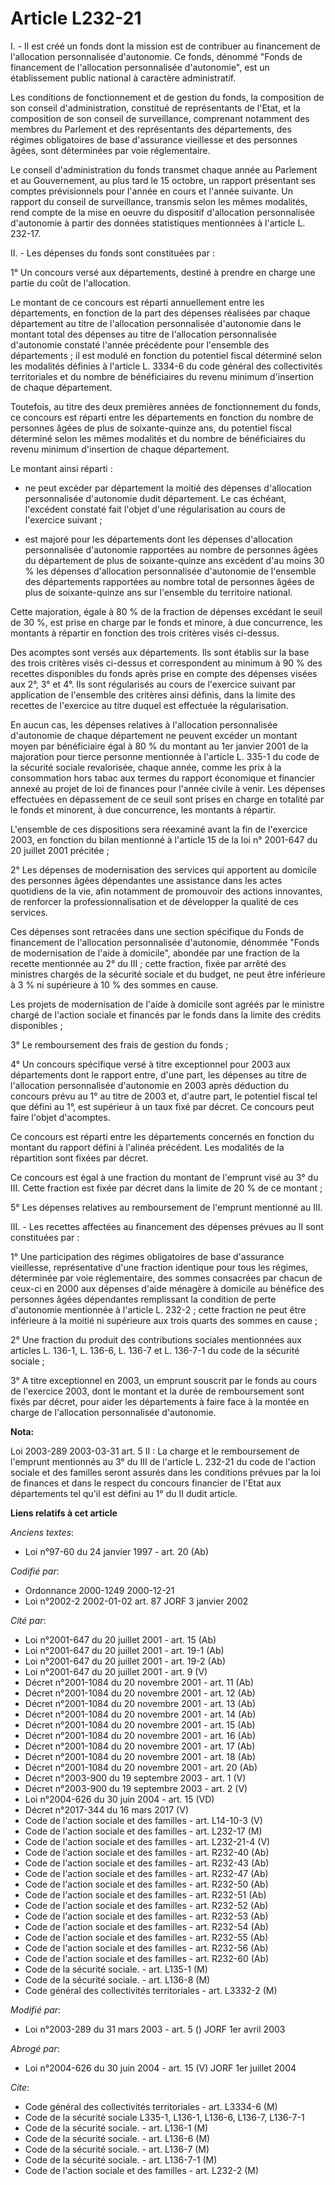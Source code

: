 # Article L232-21

I. - Il est créé un fonds dont la mission est de contribuer au financement de l'allocation personnalisée d'autonomie. Ce
fonds, dénommé "Fonds de financement de l'allocation personnalisée d'autonomie", est un établissement public national à
caractère administratif.

Les conditions de fonctionnement et de gestion du fonds, la composition de son conseil d'administration, constitué de
représentants de l'Etat, et la composition de son conseil de surveillance, comprenant notamment des membres du Parlement et
des représentants des départements, des régimes obligatoires de base d'assurance vieillesse et des personnes âgées, sont
déterminées par voie réglementaire.

Le conseil d'administration du fonds transmet chaque année au Parlement et au Gouvernement, au plus tard le 15 octobre, un
rapport présentant ses comptes prévisionnels pour l'année en cours et l'année suivante. Un rapport du conseil de
surveillance, transmis selon les mêmes modalités, rend compte de la mise en oeuvre du dispositif d'allocation personnalisée
d'autonomie à partir des données statistiques mentionnées à l'article L. 232-17.

II. - Les dépenses du fonds sont constituées par :

1° Un concours versé aux départements, destiné à prendre en charge une partie du coût de l'allocation.

Le montant de ce concours est réparti annuellement entre les départements, en fonction de la part des dépenses réalisées par
chaque département au titre de l'allocation personnalisée d'autonomie dans le montant total des dépenses au titre de
l'allocation personnalisée d'autonomie constaté l'année précédente pour l'ensemble des départements ; il est modulé en
fonction du potentiel fiscal déterminé selon les modalités définies à l'article L. 3334-6 du code général des collectivités
territoriales et du nombre de bénéficiaires du revenu minimum d'insertion de chaque département.

Toutefois, au titre des deux premières années de fonctionnement du fonds, ce concours est réparti entre les départements en
fonction du nombre de personnes âgées de plus de soixante-quinze ans, du potentiel fiscal déterminé selon les mêmes modalités
et du nombre de bénéficiaires du revenu minimum d'insertion de chaque département.

Le montant ainsi réparti :

- ne peut excéder par département la moitié des dépenses d'allocation personnalisée d'autonomie dudit département. Le cas
échéant, l'excédent constaté fait l'objet d'une régularisation au cours de l'exercice suivant ;

- est majoré pour les départements dont les dépenses d'allocation personnalisée d'autonomie rapportées au nombre de personnes
âgées du département de plus de soixante-quinze ans excèdent d'au moins 30 % les dépenses d'allocation personnalisée
d'autonomie de l'ensemble des départements rapportées au nombre total de personnes âgées de plus de soixante-quinze ans sur
l'ensemble du territoire national.

Cette majoration, égale à 80 % de la fraction de dépenses excédant le seuil de 30 %, est prise en charge par le fonds et
minore, à due concurrence, les montants à répartir en fonction des trois critères visés ci-dessus.

Des acomptes sont versés aux départements. Ils sont établis sur la base des trois critères visés ci-dessus et correspondent
au minimum à 90 % des recettes disponibles du fonds après prise en compte des dépenses visées aux 2°, 3° et 4°. Ils sont
régularisés au cours de l'exercice suivant par application de l'ensemble des critères ainsi définis, dans la limite des
recettes de l'exercice au titre duquel est effectuée la régularisation.

En aucun cas, les dépenses relatives à l'allocation personnalisée d'autonomie de chaque département ne peuvent excéder un
montant moyen par bénéficiaire égal à 80 % du montant au 1er janvier 2001 de la majoration pour tierce personne mentionnée à
l'article L. 335-1 du code de la sécurité sociale revalorisée, chaque année, comme les prix à la consommation hors tabac aux
termes du rapport économique et financier annexé au projet de loi de finances pour l'année civile à venir. Les dépenses
effectuées en dépassement de ce seuil sont prises en charge en totalité par le fonds et minorent, à due concurrence, les
montants à répartir.

L'ensemble de ces dispositions sera réexaminé avant la fin de l'exercice 2003, en fonction du bilan mentionné à l'article 15
de la loi n° 2001-647 du 20 juillet 2001 précitée ;

2° Les dépenses de modernisation des services qui apportent au domicile des personnes âgées dépendantes une assistance dans
les actes quotidiens de la vie, afin notamment de promouvoir des actions innovantes, de renforcer la professionnalisation et
de développer la qualité de ces services.

Ces dépenses sont retracées dans une section spécifique du Fonds de financement de l'allocation personnalisée d'autonomie,
dénommée "Fonds de modernisation de l'aide à domicile", abondée par une fraction de la recette mentionnée au 2° du III ;
cette fraction, fixée par arrêté des ministres chargés de la sécurité sociale et du budget, ne peut être inférieure à 3 % ni
supérieure à 10 % des sommes en cause.

Les projets de modernisation de l'aide à domicile sont agréés par le ministre chargé de l'action sociale et financés par le
fonds dans la limite des crédits disponibles ;

3° Le remboursement des frais de gestion du fonds ;

4° Un concours spécifique versé à titre exceptionnel pour 2003 aux départements dont le rapport entre, d'une part, les
dépenses au titre de l'allocation personnalisée d'autonomie en 2003 après déduction du concours prévu au 1° au titre de 2003
et, d'autre part, le potentiel fiscal tel que défini au 1°, est supérieur à un taux fixé par décret. Ce concours peut faire
l'objet d'acomptes.

Ce concours est réparti entre les départements concernés en fonction du montant du rapport défini à l'alinéa précédent. Les
modalités de la répartition sont fixées par décret.

Ce concours est égal à une fraction du montant de l'emprunt visé au 3° du III. Cette fraction est fixée par décret dans la
limite de 20 % de ce montant ;

5° Les dépenses relatives au remboursement de l'emprunt mentionné au III.

III. - Les recettes affectées au financement des dépenses prévues au II sont constituées par :

1° Une participation des régimes obligatoires de base d'assurance vieillesse, représentative d'une fraction identique pour
tous les régimes, déterminée par voie réglementaire, des sommes consacrées par chacun de ceux-ci en 2000 aux dépenses d'aide
ménagère à domicile au bénéfice des personnes âgées dépendantes remplissant la condition de perte d'autonomie mentionnée à
l'article L. 232-2 ; cette fraction ne peut être inférieure à la moitié ni supérieure aux trois quarts des sommes en cause ;

2° Une fraction du produit des contributions sociales mentionnées aux articles L. 136-1, L. 136-6, L. 136-7 et L. 136-7-1 du
code de la sécurité sociale ;

3° A titre exceptionnel en 2003, un emprunt souscrit par le fonds au cours de l'exercice 2003, dont le montant et la durée de
remboursement sont fixés par décret, pour aider les départements à faire face à la montée en charge de l'allocation
personnalisée d'autonomie.

**Nota:**

Loi 2003-289 2003-03-31 art. 5 II : La charge et le remboursement de l'emprunt mentionnés au 3° du III de l'article L. 232-21
du code de l'action sociale et des familles seront assurés dans les conditions prévues par la loi de finances et dans le
respect du concours financier de l'Etat aux départements tel qu'il est défini au 1° du II dudit article.

**Liens relatifs à cet article**

_Anciens textes_:

  - Loi n°97-60 du 24 janvier 1997 - art. 20 (Ab)

_Codifié par_:

  - Ordonnance 2000-1249 2000-12-21
  - Loi n°2002-2 2002-01-02 art. 87 JORF 3 janvier 2002

_Cité par_:

  - Loi n°2001-647 du 20 juillet 2001 - art. 15 (Ab)
  - Loi n°2001-647 du 20 juillet 2001 - art. 19-1 (Ab)
  - Loi n°2001-647 du 20 juillet 2001 - art. 19-2 (Ab)
  - Loi n°2001-647 du 20 juillet 2001 - art. 9 (V)
  - Décret n°2001-1084 du 20 novembre 2001 - art. 11 (Ab)
  - Décret n°2001-1084 du 20 novembre 2001 - art. 12 (Ab)
  - Décret n°2001-1084 du 20 novembre 2001 - art. 13 (Ab)
  - Décret n°2001-1084 du 20 novembre 2001 - art. 14 (Ab)
  - Décret n°2001-1084 du 20 novembre 2001 - art. 15 (Ab)
  - Décret n°2001-1084 du 20 novembre 2001 - art. 16 (Ab)
  - Décret n°2001-1084 du 20 novembre 2001 - art. 17 (Ab)
  - Décret n°2001-1084 du 20 novembre 2001 - art. 18 (Ab)
  - Décret n°2001-1084 du 20 novembre 2001 - art. 20 (Ab)
  - Décret n°2003-900 du 19 septembre 2003 - art. 1 (V)
  - Décret n°2003-900 du 19 septembre 2003 - art. 2 (V)
  - Loi n°2004-626 du 30 juin 2004 - art. 15 (VD)
  - Décret n°2017-344 du 16 mars 2017 (V)
  - Code de l'action sociale et des familles - art. L14-10-3 (V)
  - Code de l'action sociale et des familles - art. L232-17 (M)
  - Code de l'action sociale et des familles - art. L232-21-4 (V)
  - Code de l'action sociale et des familles - art. R232-40 (Ab)
  - Code de l'action sociale et des familles - art. R232-43 (Ab)
  - Code de l'action sociale et des familles - art. R232-47 (Ab)
  - Code de l'action sociale et des familles - art. R232-50 (Ab)
  - Code de l'action sociale et des familles - art. R232-51 (Ab)
  - Code de l'action sociale et des familles - art. R232-52 (Ab)
  - Code de l'action sociale et des familles - art. R232-53 (Ab)
  - Code de l'action sociale et des familles - art. R232-54 (Ab)
  - Code de l'action sociale et des familles - art. R232-55 (Ab)
  - Code de l'action sociale et des familles - art. R232-56 (Ab)
  - Code de l'action sociale et des familles - art. R232-60 (Ab)
  - Code de la sécurité sociale. - art. L135-1 (M)
  - Code de la sécurité sociale. - art. L136-8 (M)
  - Code général des collectivités territoriales - art. L3332-2 (M)

_Modifié par_:

  - Loi n°2003-289 du 31 mars 2003 - art. 5 () JORF 1er avril 2003

_Abrogé par_:

  - Loi n°2004-626 du 30 juin 2004 - art. 15 (V) JORF 1er juillet 2004

_Cite_:

  - Code général des collectivités territoriales - art. L3334-6 (M)
  - Code de la sécurité sociale L335-1, L136-1, L136-6, L136-7, L136-7-1
  - Code de la sécurité sociale. - art. L136-1 (M)
  - Code de la sécurité sociale. - art. L136-6 (M)
  - Code de la sécurité sociale. - art. L136-7 (M)
  - Code de la sécurité sociale. - art. L136-7-1 (M)
  - Code de l'action sociale et des familles - art. L232-2 (M)
